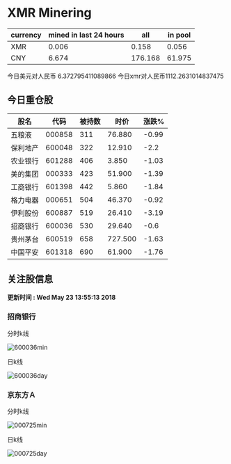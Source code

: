 # XMR Minering

|currency|mined in last 24 hours|all|in pool|
|---|---|---|---|
|XMR|0.006|0.158|0.056|
|CNY|6.674|176.168|61.975|

今日美元对人民币 6.372795411089866	今日xmr对人民币1112.2631014837475


## 今日重仓股 

|股名|代码|被持数|时价|涨跌%|
|---|---|---|---|---|
|五粮液|000858|311|76.880|-0.99|
|保利地产|600048|322|12.910|-2.2|
|农业银行|601288|406|3.850|-1.03|
|美的集团|000333|423|51.900|-1.39|
|工商银行|601398|442|5.860|-1.84|
|格力电器|000651|504|46.370|-0.92|
|伊利股份|600887|519|26.410|-3.19|
|招商银行|600036|530|29.640|-0.6|
|贵州茅台|600519|658|727.500|-1.63|
|中国平安|601318|690|61.900|-1.76|

## 关注股信息
**更新时间 : Wed May 23 13:55:13 2018**
### 招商银行 
分时k线

![600036min](http://image.sinajs.cn/newchart/min/n/sh600036.gif)

日k线

![600036day](http://image.sinajs.cn/newchart/daily/n/sh600036.gif)

### 京东方Ａ 
分时k线

![000725min](http://image.sinajs.cn/newchart/min/n/sz000725.gif)

日k线

![000725day](http://image.sinajs.cn/newchart/daily/n/sz000725.gif)
